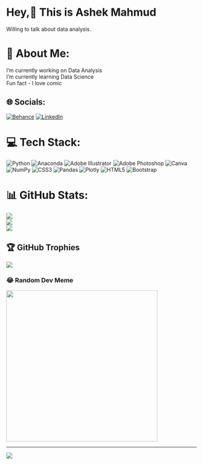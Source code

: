 # Hey,👋 This is Ashek Mahmud
Willing to talk about data analysis.

# 💫 About Me:
I’m currently working on Data Analysis<br>I’m currently learning Data Science<br>Fun fact - I love comic


## 🌐 Socials:
[![Behance](https://img.shields.io/badge/Behance-1769ff?logo=behance&logoColor=white)](https://behance.net/ashekms1018657) [![LinkedIn](https://img.shields.io/badge/LinkedIn-%230077B5.svg?logo=linkedin&logoColor=white)](https://linkedin.com/in/ashekmahmudshuda) 

# 💻 Tech Stack:
![Python](https://img.shields.io/badge/python-3670A0?style=flat&logo=python&logoColor=ffdd54) ![Anaconda](https://img.shields.io/badge/Anaconda-%2344A833.svg?style=flat&logo=anaconda&logoColor=white) ![Adobe Illustrator](https://img.shields.io/badge/adobeillustrator-%23FF9A00.svg?style=flat&logo=adobeillustrator&logoColor=white) ![Adobe Photoshop](https://img.shields.io/badge/adobephotoshop-%2331A8FF.svg?style=flat&logo=adobephotoshop&logoColor=white) ![Canva](https://img.shields.io/badge/Canva-%2300C4CC.svg?style=flat&logo=Canva&logoColor=white) ![NumPy](https://img.shields.io/badge/numpy-%23013243.svg?style=flat&logo=numpy&logoColor=white) ![CSS3](https://img.shields.io/badge/css3-%231572B6.svg?style=flat&logo=css3&logoColor=white) ![Pandas](https://img.shields.io/badge/pandas-%23150458.svg?style=flat&logo=pandas&logoColor=white) ![Plotly](https://img.shields.io/badge/Plotly-%233F4F75.svg?style=flat&logo=plotly&logoColor=white) ![HTML5](https://img.shields.io/badge/html5-%23E34F26.svg?style=flat&logo=html5&logoColor=white) ![Bootstrap](https://img.shields.io/badge/bootstrap-%23563D7C.svg?style=flat&logo=bootstrap&logoColor=white)
# 📊 GitHub Stats:
![](https://github-readme-stats.vercel.app/api?username=AshekMahmud&theme=radical&hide_border=true&include_all_commits=true&count_private=true)<br/>
![](https://github-readme-streak-stats.herokuapp.com/?user=AshekMahmud&theme=radical&hide_border=true)<br/>
![](https://github-readme-stats.vercel.app/api/top-langs/?username=AshekMahmud&theme=radical&hide_border=true&include_all_commits=true&count_private=true&layout=compact)

## 🏆 GitHub Trophies
![](https://github-profile-trophy.vercel.app/?username=AshekMahmud&theme=radical&no-frame=true&no-bg=true&margin-w=4)

### 😂 Random Dev Meme
<img src='https://randommeme-five.vercel.app/' style="height: 400px;"/>

---
[![](https://visitcount.itsvg.in/api?id=AshekMahmud&icon=4&color=10)](https://visitcount.itsvg.in)

<!-- Proudly created with GPRM ( https://gprm.itsvg.in ) -->
